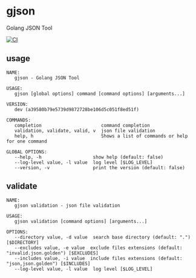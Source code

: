 # gjson
Golang JSON Tool

[![CI](https://github.com/takumin/gjson/actions/workflows/integration.yml/badge.svg)](https://github.com/takumin/gjson/actions/workflows/integration.yml)

## usage

```
NAME:
   gjson - Golang JSON Tool

USAGE:
   gjson [global options] command [command options] [arguments...]

VERSION:
   dev (a39580b79e5739d9872728be106d5c051f8ed51f)

COMMANDS:
   completion                      command completion
   validation, validate, valid, v  json file validation
   help, h                         Shows a list of commands or help for one command

GLOBAL OPTIONS:
   --help, -h                   show help (default: false)
   --log-level value, -l value  log level [$LOG_LEVEL]
   --version, -v                print the version (default: false)
```

## validate

```
NAME:
   gjson validation - json file validation

USAGE:
   gjson validation [command options] [arguments...]

OPTIONS:
   --directory value, -d value  search base directory (default: ".") [$DIRECTORY]
   --excludes value, -e value  exclude files extensions (default: "invalid.json.golden") [$EXCLUDES]
   --includes value, -i value  include files extensions (default: "json,json.golden") [$INCLUDES]
   --log-level value, -l value  log level [$LOG_LEVEL]
```
